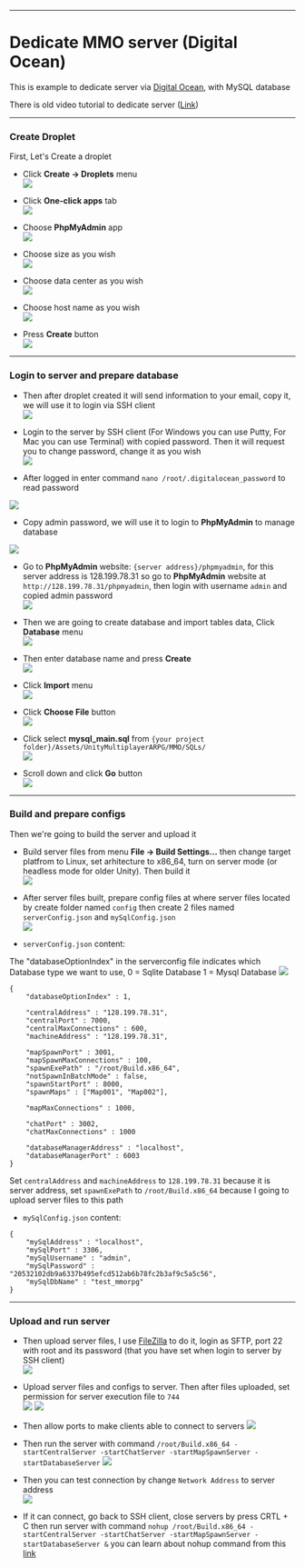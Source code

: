* * *

Dedicate MMO server (Digital Ocean)
===================================

This is example to dedicate server via [Digital Ocean](https://m.do.co/c/03d10d801aee), with MySQL database

There is old video tutorial to dedicate server ([Link](https://www.youtube.com/watch?v=1CGRlHGDu8U))

* * *

### Create Droplet

First, Let's Create a droplet

*   Click **Create → Droplets** menu  
![](./img-digitalocean/003-create_droplet_001.png)

*   Click **One-click apps** tab  
![](./img-digitalocean/004-create_droplet_002.png)

*   Choose **PhpMyAdmin** app  
![](./img-digitalocean/005-create_droplet_003.png)

*   Choose size as you wish  
![](./img-digitalocean/006-create_droplet_004.png)

*   Choose data center as you wish  
![](./img-digitalocean/008-create_droplet_006.png)

*   Choose host name as you wish  
![](./img-digitalocean/009-create_droplet_007.png)

*   Press **Create** button  
![](./img-digitalocean/010-create_droplet_008.png)

* * *

### Login to server and prepare database

*   Then after droplet created it will send information to your email, copy it, we will use it to login via SSH client  
![](./img-digitalocean/011-mailed_password.png)

*   Login to the server by SSH client (For Windows you can use Putty, For Mac you can use Terminal) with copied password. Then it will request you to change password, change it as you wish  
![](./img-digitalocean/012-ssh_login.png)

*   After logged in enter command `nano /root/.digitalocean_password` to read password                                                                              

![](./img-digitalocean/014-get_password_001.png)

*   Copy admin password, we will use it to login to **PhpMyAdmin** to manage database                                                                       

![](./img-digitalocean/015-get_password_002.png)

*   Go to **PhpMyAdmin** website: `{server address}/phpmyadmin`, for this server address is 128.199.78.31 so go to **PhpMyAdmin** website at `http://128.199.78.31/phpmyadmin`, then login with username `admin` and copied admin password  
![](./img-digitalocean/016-db_login.png)

*   Then we are going to create database and import tables data, Click **Database** menu  
![](./img-digitalocean/017-create_db_001.png)

*   Then enter database name and press **Create**  
![](./img-digitalocean/018-create_db_002.png)

*   Click **Import** menu  
![](./img-digitalocean/019-create_db_003.png)

*   Click **Choose File** button  
![](./img-digitalocean/020-create_db_004.png)

*   Click select **mysql_main.sql** from `{your project folder}/Assets/UnityMultiplayerARPG/MMO/SQLs/`  
![](./img-digitalocean/021-create_db_005.png)

*   Scroll down and click **Go** button  
![](./img-digitalocean/022-create_db_006.png)

* * *

### Build and prepare configs

Then we're going to build the server and upload it

*   Build server files from menu **File → Build Settings...** then change target platfrom to Linux, set arhitecture to x86_64, turn on server mode (or headless mode for older Unity). Then build it  
![](./img-digitalocean/002-build_as_server.png)

*   After server files built, prepare config files at where server files located by create folder named `config` then create 2 files named `serverConfig.json` and `mySqlConfig.json`  
![](./img-digitalocean/029-prepare_configs.png)

*   `serverConfig.json` content:  

The "databaseOptionIndex"  in the serverconfig file indicates which Database type we want to use,
0 = Sqlite Database
1 = Mysql Database
![](./img-digitalocean/030-database_index.png)

```
{
    "databaseOptionIndex" : 1,
  
    "centralAddress" : "128.199.78.31",
    "centralPort" : 7000,
    "centralMaxConnections" : 600,
    "machineAddress" : "128.199.78.31",

    "mapSpawnPort" : 3001,
    "mapSpawnMaxConnections" : 100,
    "spawnExePath" : "/root/Build.x86_64",
    "notSpawnInBatchMode" : false,
    "spawnStartPort" : 8000,
    "spawnMaps" : ["Map001", "Map002"],
    
    "mapMaxConnections" : 1000,

    "chatPort" : 3002,
    "chatMaxConnections" : 1000

    "databaseManagerAddress" : "localhost",
    "databaseManagerPort" : 6003
}
```
Set `centralAddress` and `machineAddress` to `128.199.78.31` because it is server address, set `spawnExePath` to `/root/Build.x86_64` because I going to upload server files to this path

*   `mySqlConfig.json` content:  
```
{
    "mySqlAddress" : "localhost",
    "mySqlPort" : 3306,
    "mySqlUsername" : "admin",
    "mySqlPassword" : "20532102db9a6337b495efcd512ab6b78fc2b3af9c5a5c56",
    "mySqlDbName" : "test_mmorpg"
}
```

* * *

### Upload and run server

*   Then upload server files, I use [FileZilla](https://filezilla-project.org/) to do it, login as SFTP, port 22 with root and its password (that you have set when login to server by SSH client)  
![](./img-digitalocean/023-ftp_login.png)

*   Upload server files and configs to server. Then after files uploaded, set permission for server execution file to `744`  
![](./img-digitalocean/024-set_permissions_001.png)
![](./img-digitalocean/025-set_permissions_002.png)

*   Then allow ports to make clients able to connect to servers
![](./img-digitalocean/026-open_ports.png)

*   Then run the server with command `/root/Build.x86_64 -startCentralServer -startChatServer -startMapSpawnServer -startDatabaseServer`
![](./img-digitalocean/027-run_server.png)

*   Then you can test connection by change `Network Address` to server address  
![](./img-digitalocean/028-setup_client.PNG)

*   If it can connect, go back to SSH client, close servers by press CRTL + C then run server with command `nohup /root/Build.x86_64 -startCentralServer -startChatServer -startMapSpawnServer -startDatabaseServer &` you can learn about nohup command from this [link](https://www.ibm.com/support/knowledgecenter/en/ssw_aix_72/com.ibm.aix.cmds4/nohup.htm)
